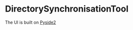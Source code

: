 # DirectorySynchronisationTool

The UI is built on <a href="https://pypi.org/project/PySide2/">Pyside2</a>
